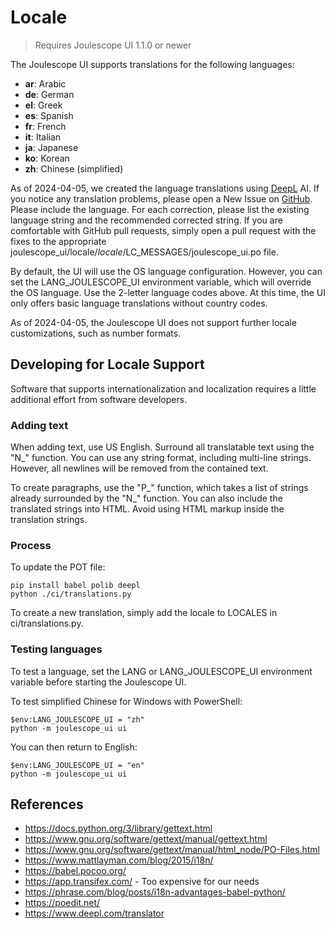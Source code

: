 
# Locale

> Requires Joulescope UI 1.1.0 or newer 

The Joulescope UI supports translations for the following languages:

* **ar**: Arabic
* **de**: German
* **el**: Greek
* **es**: Spanish
* **fr**: French
* **it**: Italian
* **ja**: Japanese
* **ko**: Korean
* **zh**: Chinese (simplified)

As of 2024-04-05, we created the language translations using
[DeepL](https://www.deepl.com/) AI.  If you notice any
translation problems, please open a New Issue on
[GitHub](https://github.com/jetperch/pyjoulescope_ui/issues).
Please include the language.  For each correction, please list 
the existing language string and the recommended corrected string.
If you are comfortable with GitHub pull requests, simply open a 
pull request with the fixes to the appropriate
joulescope_ui/locale/*locale*/LC_MESSAGES/joulescope_ui.po file.

By default, the UI will use the OS language configuration.
However, you can set the LANG_JOULESCOPE_UI environment variable,
which will override the OS language.  Use the 2-letter language codes
above.  At this time, the UI only offers basic language translations
without country codes.

As of 2024-04-05, the Joulescope UI does not support further locale
customizations, such as number formats.


## Developing for Locale Support

Software that supports internationalization and localization requires
a little additional effort from software developers.


### Adding text

When adding text, use US English.  Surround all translatable text using
the "N_" function.  You can use any string format, including multi-line
strings.  However, all newlines will be removed from the contained text.

To create paragraphs, use the "P_" function, which takes a list of
strings already surrounded by the "N_" function.  You can also include
the translated strings into HTML.  Avoid using HTML markup
inside the translation strings.


### Process

To update the POT file:

```
pip install babel polib deepl
python ./ci/translations.py
```

To create a new translation, simply add the locale to 
LOCALES in ci/translations.py.


### Testing languages

To test a language, set the LANG or LANG_JOULESCOPE_UI 
environment variable before starting the Joulescope UI.

To test simplified Chinese for Windows with PowerShell:

```
$env:LANG_JOULESCOPE_UI = "zh"
python -m joulescope_ui ui
```

You can then return to English:
```
$env:LANG_JOULESCOPE_UI = "en"
python -m joulescope_ui ui
```


## References

* https://docs.python.org/3/library/gettext.html
* https://www.gnu.org/software/gettext/manual/gettext.html
* https://www.gnu.org/software/gettext/manual/html_node/PO-Files.html
* https://www.mattlayman.com/blog/2015/i18n/
* https://babel.pocoo.org/
* https://app.transifex.com/ - Too expensive for our needs
* https://phrase.com/blog/posts/i18n-advantages-babel-python/
* https://poedit.net/
* https://www.deepl.com/translator
